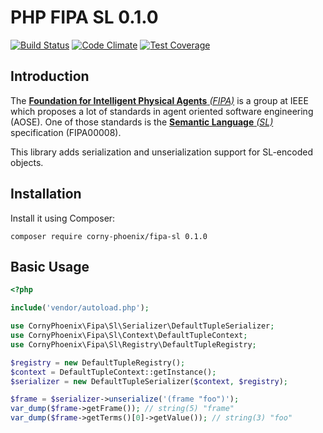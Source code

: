 PHP FIPA SL 0.1.0
=================

[![Build Status](https://travis-ci.org/CornyPhoenix/fipa-sl.svg?branch=master)](https://travis-ci.org/CornyPhoenix/fipa-sl) [![Code Climate](https://codeclimate.com/github/CornyPhoenix/fipa-sl/badges/gpa.svg)](https://codeclimate.com/github/CornyPhoenix/fipa-sl) [![Test Coverage](https://codeclimate.com/github/CornyPhoenix/fipa-sl/badges/coverage.svg)](https://codeclimate.com/github/CornyPhoenix/fipa-sl)

## Introduction

The [**Foundation for Intelligent Physical Agents** *(FIPA)*][FIPA] is a group at IEEE which proposes a lot of standards in agent oriented software engineering (AOSE). One of those standards is the [**Semantic Language** *(SL)*][SL] specification (FIPA00008). 

This library adds serialization and unserialization support for SL-encoded objects.

## Installation

Install it using Composer:

```
composer require corny-phoenix/fipa-sl 0.1.0
```

[FIPA]: http://en.wikipedia.org/wiki/FIPA
[SL]: http://www.fipa.org/specs/fipa00008/

## Basic Usage

```php
<?php

include('vendor/autoload.php');

use CornyPhoenix\Fipa\Sl\Serializer\DefaultTupleSerializer;
use CornyPhoenix\Fipa\Sl\Context\DefaultTupleContext;
use CornyPhoenix\Fipa\Sl\Registry\DefaultTupleRegistry;

$registry = new DefaultTupleRegistry();
$context = DefaultTupleContext::getInstance();
$serializer = new DefaultTupleSerializer($context, $registry);

$frame = $serializer->unserialize('(frame "foo")');
var_dump($frame->getFrame()); // string(5) "frame"
var_dump($frame->getTerms()[0]->getValue()); // string(3) "foo"
```
